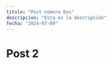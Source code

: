 ```yaml
---
titulo: "Post número Dos"
descripcion: "Esta es la descripción"
fecha: "2024-07-09"
---
```


# Post 2